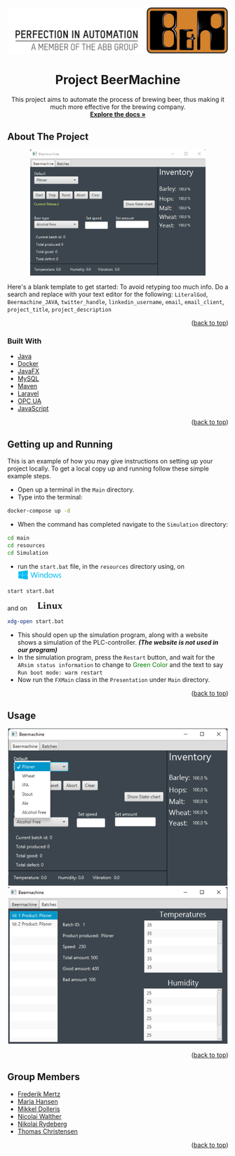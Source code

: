 <div id="top"></div>
<!-- PROJECT LOGO -->
<br />
<div align="center">
  <a href="https://github.com/LiteralGod/Beermachine_JAVA">
    <img src="src/main/resources/Pictures/bnrlogo.jpg" alt="Logo" width="auto" height="auto">
  </a>

<h1 align="center">Project BeerMachine</h1>

  <p align="center">
    This project aims to automate the process of brewing beer, thus making it much more effective for
    the brewing company.
    <br/>
    <a href="https://github.com/LiteralGod/Beermachine_JAVA"><strong>Explore the docs »</strong></a>
  </p>
</div>

<!-- ABOUT THE PROJECT -->
## About The Project

<div align="center">
  <a href="https://github.com/LiteralGod/Beermachine_JAVA">
    <img src="src/main/resources/Pictures/ProductScreenshot.png" alt="Logo" width="400" height="auto">
  </a>
</div>

Here's a blank template to get started: To avoid retyping too much info. Do a search and replace with your text editor for the following: `LiteralGod`, `Beermachine_JAVA`, `twitter_handle`, `linkedin_username`, `email`, `email_client`, `project_title`, `project_description`

<p align="right">(<a href="#top">back to top</a>)</p>



### Built With

* [Java](https://docs.oracle.com/en/java/)
* [Docker](https://www.docker.com/)
* [JavaFX](https://openjfx.io/)
* [MySQL](https://www.mysql.com/)
* [Maven](https://maven.apache.org/)
* [Laravel](https://laravel.com)
* [OPC UA](https://opcfoundation.org/about/opc-technologies/opc-ua/)
* [JavaScript](https://www.javascript.com/)

<p align="right">(<a href="#top">back to top</a>)</p>



<!-- GETTING UP AND RUNNING -->
## Getting up and Running

This is an example of how you may give instructions on setting up your project locally.
To get a local copy up and running follow these simple example steps.

* Open up a terminal in the `Main` directory. 
* Type into the terminal:
```sh
docker-compose up -d
```
* When the command has completed navigate to the `Simulation` directory:
```sh
cd main
cd resources
cd Simulation
```
* run the `start.bat` file, in the `resources` directory using, on  <img src="src/main/resources/Pictures/windowsLogo.png" alt="Logo" width="100" height="auto">  
```sh
start start.bat
```
  and on   <img src="src/main/resources/Pictures/linuxLogoWithNoPenguin.png" alt="Logo" width="60" height="auto">
```sh
xdg-open start.bat
```
* This should open up the simulation program, along with a website shows a simulation of the
  PLC-controller. **_(The website is not used in our program)_**
* In the simulation program, press the `Restart` button, and wait for the `ARsim status information` to change
  to <span style="color: green">Green Color</span> and the text to say `Run boot mode: warm restart`
* Now run the `FXMain` class in the `Presentation` under `Main` directory.

<p align="right">(<a href="#top">back to top</a>)</p>

<!-- USAGE EXAMPLES -->
## Usage

<div align="center">
  <a href="https://github.com/LiteralGod/Beermachine_JAVA">
    <img src="src/main/resources/Pictures/beerSelection.png" alt="Logo" width="500" height="auto">
    <img src="src/main/resources/Pictures/selectedBatch.png" alt="Logo" width="500" height="auto">
  </a>
</div>


<p align="right">(<a href="#top">back to top</a>)</p>

<!-- GroupMembers -->
## Group Members

* [Frederik Mertz](https://github.com/MertzA)
* [Maria Hansen](https://github.com/MariaMHansen)
* [Mikkel Dolleris](https://github.com/Dolleriz)
* [Nicolai Walther](https://github.com/NickBlakW)
* [Nikolaj Rydeberg](https://github.com/NikoRydeberg)
* [Thomas Christensen](https://github.com/LiteralGod)

<p align="right">(<a href="#top">back to top</a>)</p>